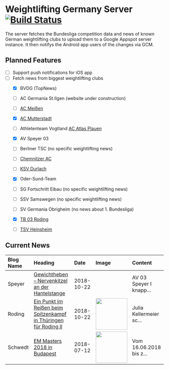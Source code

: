 # Weightlifting Germany Server [![Build Status](https://travis-ci.org/WGierke/weightlifting_germany_server.svg?branch=master)](https://travis-ci.org/WGierke/weightlifting_germany_server)

The server fetches the Bundesliga competition data and news of known German weightlifting clubs to upload them to a Google Appspot server instance.
It then notifys the Android app users of the changes via GCM.

## Planned Features
- [ ] Support push notifications for iOS app  
- [ ] Fetch news from biggest weightlifting clubs
    - [X] BVDG (TopNews)
    - [ ] AC Germania St.Ilgen (website under construction)
    - [ ] [AC Meißen](http://www.ac-meissen.de/index.php?start=1)
    - [X] [AC Mutterstadt](http://www.ac-mutterstadt.de/index.php?start=1)
    - [ ] Athletenteam Vogtland [AC Atlas Plauen](https://acatlas.wordpress.com/)
    - [X] AV Speyer 03
    - [ ] Berliner TSC (no specific weightlifting news)
    - [ ] [Chemnitzer AC](http://chemnitzer-athletenclub.de/aktuelles/news/page/1/)
    - [ ] [KSV Durlach](http://ksvdurlach.de/news?page_n54=1)
    - [X] Oder-Sund-Team
    - [ ] SG Fortschritt Eibau (no specific weightlifting news)
    - [ ] SSV Samswegen (no specific weightlifting news)
    - [ ] SV Germania Obrigheim (no news about 1. Bundesliga)
    - [X] [TB 03 Roding](http://www.tb03-gewichtheben.de/page/1/)
    - [ ] [TSV Heinsheim](http://gewichtheben.tsv-heinsheim.de/index.php?start=1)


## Current News

| Blog Name   | Heading                                                                                                                                                                           | Date       | Image                                                                                                                                      | Content                 |
|:------------|:----------------------------------------------------------------------------------------------------------------------------------------------------------------------------------|:-----------|:-------------------------------------------------------------------------------------------------------------------------------------------|:------------------------|
| Speyer      | [Gewichtheben – Nervenkitzel an der Hantelstange](https://www.av03-speyer.de/2018/10/gewichtheben-nervenkitzel-an-der-hantelstange/)                                              | 2018-10-22 |                                                                                                                                            | AV 03 Speyer I knapp... |
| Roding      | [Ein Punkt im Reißen beim Spitzenkampf in Thüringen für Roding II](https://www.tb03-gewichtheben.de/2018/10/ein-punkt-im-reissen-beim-spitzenkampf-in-thueringen-fuer-roding-ii/) | 2018-10-22 | <img src='https://www.tb03-gewichtheben.de/wp-content/gallery/sv-90-graefenroda-tb-03-roding-ii-1/IMG-20181021-WA0014.jpg' width='100px'/> | Julia Kellermeier sc... |
| Schwedt     | [EM Masters 2018 in Budapest](http://gewichtheben.blauweiss65-schwedt.de/?p=7730)                                                                                                 | 2018-07-12 | <img src='http://gewichtheben.blauweiss65-schwedt.de/wp-content/uploads/2018/07/IMG_1586-300x200.jpg' width='100px'/>                      | Vom 16.06.2018 bis z... |